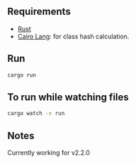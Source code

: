 ## Requirements

- [Rust](https://www.rust-lang.org/tools/install)
- [Cairo Lang](https://www.cairo-lang.org/docs/quickstart.html#quickstart): for class hash calculation.

## Run
  
```bash  
cargo run
``` 
 
## To run while watching files
 
```bash
cargo watch -x run
``` 

## Notes

Currently working for v2.2.0   
